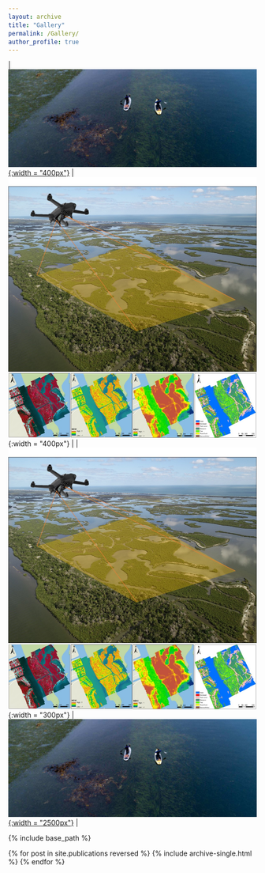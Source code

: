 ```yaml
---
layout: archive
title: "Gallery"
permalink: /Gallery/
author_profile: true
---
```

| [![image](/images/AK_eelgrass.jpg){:width = "400px"}](http://gis-yang.github.io) | ![image](/images/dronetraining.jpg){:width = "400px"} | 
| ![image](/images/dronetraining.jpg){:width = "300px"} |[![image](/images/AK_eelgrass.jpg){:width = "2500px"}](http://gis-yang.github.io)  |

{% include base_path %}

{% for post in site.publications reversed %}
  {% include archive-single.html %}
{% endfor %}
